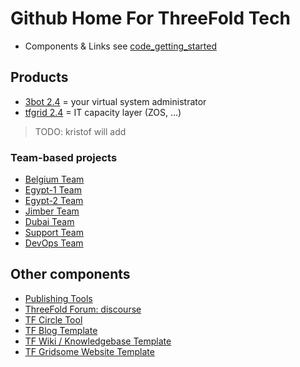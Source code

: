# Github Home For ThreeFold Tech

- Components & Links see [code_getting_started](code_getting_started.md)
## Products

- [3bot 2.4](products/3bot2.4.md) = your virtual system administrator
- [tfgrid 2.4](products/tfgrid2.4.md) = IT capacity layer (ZOS, ...)

> TODO: kristof will add
### Team-based projects

- [Belgium Team](https://github.com/orgs/threefoldtech/projects/61)
- [Egypt-1 Team](https://github.com/orgs/threefoldtech/projects/127)
- [Egypt-2 Team](https://github.com/orgs/threefoldtech/projects/128)
- [Jimber Team](https://github.com/orgs/threefoldtech/projects/60)
- [Dubai Team](https://github.com/orgs/threefoldtech/projects/130)
- [Support Team](https://circles.threefold.me/project/sabrinasadik-tf-support/kanban)
- [DevOps Team](https://github.com/orgs/threefoldtech/projects/66)
## Other components
  
- [Publishing Tools](https://github.com/threebotserver/publishingtools)
- [ThreeFold Forum: discourse](https://github.com/threefoldtech/threefold-forums)
- [TF Circle Tool](https://github.com/threefoldtech/circles_reporting_tool)
- [TF Blog Template](https://github.com/threefoldfoundation/blog_example)
- [TF Wiki / Knowledgebase Template](https://github.com/threefoldfoundation/wiki_example)
- [TF Gridsome Website Template](https://github.com/threefoldfoundation/www_examplesite)

